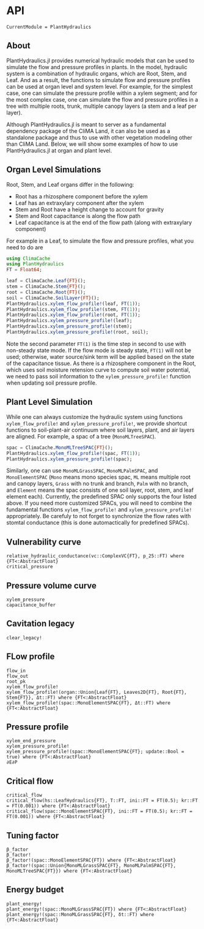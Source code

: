# API
```@meta
CurrentModule = PlantHydraulics
```


## About
PlantHydraulics.jl provides numerical hydraulic models that can be used to simulate the flow and pressure profiles in plants. In the model, hydraulic system is a combination of hydraulic organs, which are Root, Stem, and Leaf. And as a result, the functions to simulate flow and pressure profiles can be used at organ level and system level. For example, for the simplest case, one can simulate the pressure profile within a xylem segment; and for the most complex case, one can simulate the flow and pressure profiles in a tree with multiple roots, trunk, multiple canopy layers (a stem and a leaf per layer).

Although PlantHydraulics.jl is meant to server as a fundamental dependency package of the CliMA Land, it can also be used as a standalone package and thus to use with other vegetation modeling other than CliMA Land. Below, we will show some examples of how to use PlantHydraulics.jl at organ and plant level.


## Organ Level Simulations
Root, Stem, and Leaf organs differ in the following:
- Root has a rhizosphere component before the xylem
- Leaf has an extraxylary component after the xylem
- Stem and Root have a height change to account for gravity
- Stem and Root capacitance is along the flow path
- Leaf capacitance is at the end of the flow path (along with extraxylary component)

For example in a Leaf, to simulate the flow and pressure profiles, what you need to do are
```julia
using ClimaCache
using PlantHydraulics
FT = Float64;

leaf = ClimaCache.Leaf{FT}();
stem = ClimaCache.Stem{FT}();
root = ClimaCache.Root{FT}();
soil = ClimaCache.SoilLayer{FT}();
PlantHydraulics.xylem_flow_profile!(leaf, FT(1));
PlantHydraulics.xylem_flow_profile!(stem, FT(1));
PlantHydraulics.xylem_flow_profile!(root, FT(1));
PlantHydraulics.xylem_pressure_profile!(leaf);
PlantHydraulics.xylem_pressure_profile!(stem);
PlantHydraulics.xylem_pressure_profile!(root, soil);
```

Note the second parameter `FT(1)` is the time step in second to use with non-steady state mode. If the flow mode is steady state, `FT(1)` will not be used; otherwise, water source/sink term will be applied based on the state of the capacitance tissue. As there is a rhizosphere component in the Root, which uses soil moisture retension curve to compute soil water potential, we need to pass soil information to the `xylem_pressure_profile!` function when updating soil pressure profile.


## Plant Level Simulation
While one can always customize the hydraulic system using functions `xylem_flow_profile!` and `xylem_pressure_profile!`, we provide shortcut functions to soil-plant-air continuum where soil layers, plant, and air layers are aligned. For example, a spac of a tree (`MonoMLTreeSPAC`).
```julia
spac = ClimaCache.MonoMLTreeSPAC{FT}();
PlantHydraulics.xylem_flow_profile!(spac, FT(1));
PlantHydraulics.xylem_pressure_profile!(spac);
```

Similarly, one can use `MonoMLGrassSPAC`, `MonoMLPalmSPAC`, and `MonoElementSPAC` (`Mono` means mono species spac, `ML` means multiple root and canopy layers, `Grass` with no trunk and branch, `Palm` with no branch, and `Element` means the spac consists of one soil layer, root, stem, and leaf element each). Currently, the predefined SPAC only supports the four listed above. If you need more customized SPACs, you will need to combine the fundamental functions `xylem_flow_profile!` and `xylem_pressure_profile!` appropriately. Be carefuly to not forget to synchronize the flow rates with stomtal conductance (this is done automactically for predefined SPACs).


## Vulnerability curve
```@docs
relative_hydraulic_conductance(vc::ComplexVC{FT}, p_25::FT) where {FT<:AbstractFloat}
critical_pressure
```

## Pressure volume curve
```@docs
xylem_pressure
capacitance_buffer
```

## Cavitation legacy
```@docs
clear_legacy!
```

## FLow profile
```@docs
flow_in
flow_out
root_pk
xylem_flow_profile!
xylem_flow_profile!(organ::Union{Leaf{FT}, Leaves2D{FT}, Root{FT}, Stem{FT}}, Δt::FT) where {FT<:AbstractFloat}
xylem_flow_profile!(spac::MonoElementSPAC{FT}, Δt::FT) where {FT<:AbstractFloat}
```

## Pressure profile
```@docs
xylem_end_pressure
xylem_pressure_profile!
xylem_pressure_profile!(spac::MonoElementSPAC{FT}; update::Bool = true) where {FT<:AbstractFloat}
∂E∂P
```

## Critical flow
```@docs
critical_flow
critical_flow(hs::LeafHydraulics{FT}, T::FT, ini::FT = FT(0.5); kr::FT = FT(0.001)) where {FT<:AbstractFloat}
critical_flow(spac::MonoElementSPAC{FT}, ini::FT = FT(0.5); kr::FT = FT(0.001)) where {FT<:AbstractFloat}
```

## Tuning factor
```@docs
β_factor
β_factor!
β_factor!(spac::MonoElementSPAC{FT}) where {FT<:AbstractFloat}
β_factor!(spac::Union{MonoMLGrassSPAC{FT}, MonoMLPalmSPAC{FT}, MonoMLTreeSPAC{FT}}) where {FT<:AbstractFloat}
```


## Energy budget
```@docs
plant_energy!
plant_energy!(spac::MonoMLGrassSPAC{FT}) where {FT<:AbstractFloat}
plant_energy!(spac::MonoMLGrassSPAC{FT}, δt::FT) where {FT<:AbstractFloat}
```
